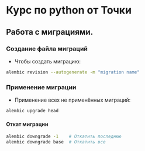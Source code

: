 # Курс по python от Точки

## Работа с миграциями.
### Создание файла миграций
- Чтобы создать миграцию:
```sh
alembic revision --autogenerate -m "migration name"
```
### Применение миграции
- Применение всех не применённых миграций:
```sh
alembic upgrade head
```
#### Откат миграции
```sh
alembic downgrade -1    # Откатить последнюю
alembic downgrade base  # Откатить все
```
